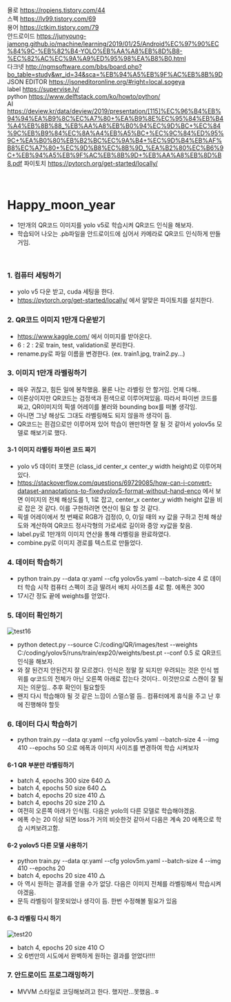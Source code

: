욜로 https://ropiens.tistory.com/44 <br />
스펙 https://lv99.tistory.com/69 <br />
용어 https://ctkim.tistory.com/79 <br />
안드로이드 https://junyoung-jamong.github.io/machine/learning/2019/01/25/Android%EC%97%90%EC%84%9C-%EB%82%B4-YOLO%EB%AA%A8%EB%8D%B8-%EC%82%AC%EC%9A%A9%ED%95%98%EA%B8%B0.html <br />
다크넷 http://ngmsoftware.com/bbs/board.php?bo_table=study&wr_id=34&sca=%EB%94%A5%EB%9F%AC%EB%8B%9D <br />
JSON EDITOR https://jsoneditoronline.org/#right=local.sogeya  <br />
label https://supervise.ly/ <br />
python https://www.delftstack.com/ko/howto/python/ <br />
AI https://deview.kr/data/deview/2019/presentation/[115]%EC%96%B4%EB%94%94%EA%B9%8C%EC%A7%80+%EA%B9%8E%EC%95%84%EB%B4%A4%EB%8B%88_%EB%AA%A8%EB%B0%94%EC%9D%BC+%EC%84%9C%EB%B9%84%EC%8A%A4%EB%A5%BC+%EC%9C%84%ED%95%9C+%EA%B0%80%EB%B2%BC%EC%9A%B4+%EC%9D%B4%EB%AF%B8%EC%A7%80+%EC%9D%B8%EC%8B%9D_%EA%B2%80%EC%B6%9C+%EB%94%A5%EB%9F%AC%EB%8B%9D+%EB%AA%A8%EB%8D%B8.pdf
파이토치 https://pytorch.org/get-started/locally/

<br />

# Happy_moon_year

- 1만개의 QR코드 이미지를 yolo v5로 학습시켜 QR코드 인식을 해보자.
- 학습되어 나오는 .pb파일을 안드로이드에 심어서 카메라로 QR코드 인식하게 만들거임.
<br />


### 1. 컴퓨터 세팅하기
- yolo v5 다운 받고, cuda 세팅을 한다.
- https://pytorch.org/get-started/locally/ 에서 알맞은 파이토치를 설치한다.

### 2. QR코드 이미지 1만개 다운받기
- https://www.kaggle.com/ 에서 이미지를 받아온다.
- 6 : 2 : 2로 train, test, validation로 분리한다.
- rename.py로 파일 이름을 변경한다. (ex. train1.jpg, train2.py...)

### 3. 이미지 1만개 라벨링하기
- 매우 귀찮고, 힘든 일에 봉착했음. 물론 나는 라벨링 안 할거임. 언제 다해.. 
- 이론상이지만 QR코드는 검정색과 흰색으로 이루어져있음. 따라서 파이썬 코드를 짜고, QR이미지의 픽셀 어레이를 불러와 bounding box를 떠볼 생각임.
- 아니면 그냥 해상도 그대도 라벨링해도 되지 않을까 생각이 듬.
- QR코드는 흰검으로만 이루어져 있어 학습이 왠만하면 잘 될 것 같아서 yolov5s 모델로 해보기로 했다.

#### 3-1 이미지 라벨링 파이썬 코드 짜기
- yolo v5 데이터 포맷은 (class_id center_x center_y width height)로 이루어져 있다. 
- https://stackoverflow.com/questions/69729085/how-can-i-convert-dataset-annaotations-to-fixedyolov5-format-without-hand-enco 에서 보면 이미지의 전체 해상도를 1, 1로 잡고, center_x center_y width height 값을 비로 잡은 것 같다. 이를 구현하려면 연산이 필요 할 것 같다.
- 픽셀 어레이에서 첫 번째로 RGB가 검정(0, 0, 0)일 때의 xy 값을 구하고 전체 해상도와 계산하여 QR코드 정사각형의 가로세로 길이와 중앙 xy값을 찾음.
- label.py로 1만개의 이미지 연산을 통해 라벨링을 완료하였다.
- combine.py로 이미지 경로를 텍스트로 만들었다.

### 4. 데이터 학습하기
- python train.py --data qr.yaml --cfg yolov5s.yaml --batch-size 4 로 데이터 학습 시작 컴퓨터 스펙이 조금 딸려서 배치 사이즈를 4로 함. 에폭은 300
- 17시간 정도 끝에 weights를 얻었다.

### 5. 데이터 확인하기
![test16](https://user-images.githubusercontent.com/60500325/148716836-3a7dd998-eeca-4bac-8aa1-b1a6c46185ec.jpg)
<br />
- python detect.py --source C:/coding/QR/images/test --weights C:/coding/yolov5/runs/train/exp20/weights/best.pt --conf 0.5 로 QR코드 인식을 해보자.
- 와 잘 된건지 안된건지 잘 모르겠다. 인식은 정말 잘 되지만 우려되는 것은 인식 범위를 qr코드의 전체가 아닌 오른쪽 아래로 잡는다 것이다.. 이것만으로 스캔이 잘 될지는 의문임.. 추후 확인이 필요할듯
- 왠지 다시 학습해야 될 것 같은 느낌이 스멀스멀 듬.. 컴퓨터에게 휴식을 주고 난 후에 진행해야 할듯

### 6. 데이터 다시 학습하기
- python train.py --data qr.yaml --cfg yolov5s.yaml --batch-size 4 --img 410 --epochs 50 으로 에폭과 이미지 사이즈를 변경하여 학습 시켜보자

#### 6-1 QR 부분만 라벨링하기
- batch 4, epochs 300 size 640 △
- batch 4, epochs 50 size 640 △
- batch 4, epochs 20 size 410 △
- batch 4, epochs 20 size 210 △
- 여전히 오른쪽 아래가 인식됨. 다음은 yolo의 다른 모델로 학습해야겠음.
- 에폭 수는 20 이상 되면 loss가 거의 비슷한것 같아서 다음은 계속 20 에폭으로 학습 시켜보려고함.

#### 6-2 yolov5 다른 모델 사용하기
- python train.py --data qr.yaml --cfg yolov5m.yaml --batch-size 4 --img 410 --epochs 20
- batch 4, epochs 20 size 410 △
- 아 역시 원하는 결과를 얻을 수가 없당. 다음은 이미지 전체를 라벨링해서 학습시켜야겠음.
- 문득 라벨링이 잘못되었나 생각이 듬. 한번 수정해볼 필요가 있음

#### 6-3 라벨링 다시 하기
![test20](https://user-images.githubusercontent.com/60500325/149289387-8968c624-4c88-496b-a389-fc46b0d4c1dc.jpg)
<br />
- batch 4, epochs 20 size 410 ○
- 오 6번만의 시도에서 완벽하게 원하는 결과를 얻었다!!!!

### 7. 안드로이드 프로그래밍하기
- MVVM 스타일로 코딩해보려고 한다. 했지만...못했음..ㅎ

<br />

<br />
